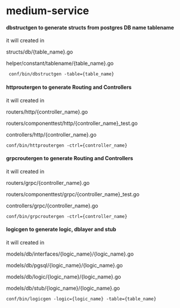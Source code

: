 # medium-service

#### dbstructgen to generate structs from postgres DB name tablename
it will created  in

structs/db/{table_name}.go

helper/constant/tablename/{table_name}.go

``` conf/bin/dbstructgen -table={table_name}```

#### httproutergen to generate Routing and Controllers
it will created  in

routers/http/{controller_name}.go

routers/componenttest/http/{controller_name}_test.go

controllers/http/{controller_name}.go


```conf/bin/httproutergen -ctrl={controller_name}```

#### grpcroutergen to generate Routing and Controllers
it will created  in

routers/grpc/{controller_name}.go

routers/componenttest/grpc/{controller_name}_test.go

controllers/grpc/{controller_name}.go

```conf/bin/grpcroutergen -ctrl={controller_name}```

#### logicgen to generate logic, dblayer and stub
it will created  in

models/db/interfaces/{logic_name}/{logic_name}.go

models/db/pgsql/{logic_name}/{logic_name}.go

models/db/logic/{logic_name}/{logic_name}.go

models/db/stub/{logic_name}/{logic_name}.go

```conf/bin/logicgen -logic={logic_name} -table={table_name}```
